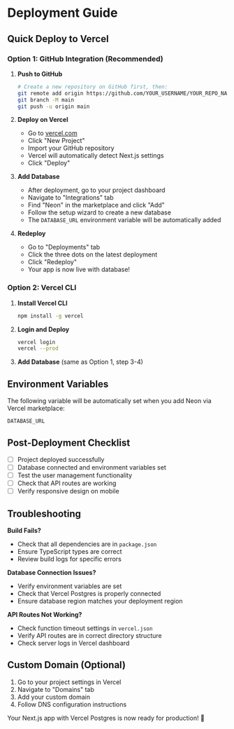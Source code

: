 # Deployment Guide

## Quick Deploy to Vercel

### Option 1: GitHub Integration (Recommended)

1. **Push to GitHub**
   ```bash
   # Create a new repository on GitHub first, then:
   git remote add origin https://github.com/YOUR_USERNAME/YOUR_REPO_NAME.git
   git branch -M main
   git push -u origin main
   ```

2. **Deploy on Vercel**
   - Go to [vercel.com](https://vercel.com)
   - Click "New Project"
   - Import your GitHub repository
   - Vercel will automatically detect Next.js settings
   - Click "Deploy"

3. **Add Database**
   - After deployment, go to your project dashboard
   - Navigate to "Integrations" tab
   - Find "Neon" in the marketplace and click "Add"
   - Follow the setup wizard to create a new database
   - The `DATABASE_URL` environment variable will be automatically added

4. **Redeploy**
   - Go to "Deployments" tab
   - Click the three dots on the latest deployment
   - Click "Redeploy"
   - Your app is now live with database!

### Option 2: Vercel CLI

1. **Install Vercel CLI**
   ```bash
   npm install -g vercel
   ```

2. **Login and Deploy**
   ```bash
   vercel login
   vercel --prod
   ```

3. **Add Database** (same as Option 1, step 3-4)

## Environment Variables

The following variable will be automatically set when you add Neon via Vercel marketplace:

```env
DATABASE_URL
```

## Post-Deployment Checklist

- [ ] Project deployed successfully
- [ ] Database connected and environment variables set
- [ ] Test the user management functionality
- [ ] Check that API routes are working
- [ ] Verify responsive design on mobile

## Troubleshooting

**Build Fails?**
- Check that all dependencies are in `package.json`
- Ensure TypeScript types are correct
- Review build logs for specific errors

**Database Connection Issues?**
- Verify environment variables are set
- Check that Vercel Postgres is properly connected
- Ensure database region matches your deployment region

**API Routes Not Working?**
- Check function timeout settings in `vercel.json`
- Verify API routes are in correct directory structure
- Check server logs in Vercel dashboard

## Custom Domain (Optional)

1. Go to your project settings in Vercel
2. Navigate to "Domains" tab  
3. Add your custom domain
4. Follow DNS configuration instructions

Your Next.js app with Vercel Postgres is now ready for production! 🚀
